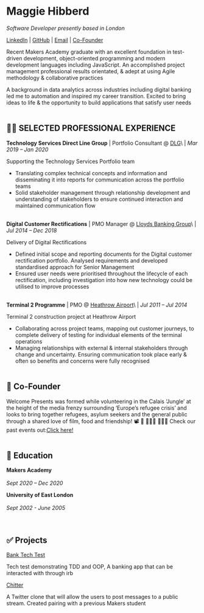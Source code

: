 # Maggie Hibberd

_Software Developer presently based in London_ <br>

[LinkedIn](https://www.linkedin.com/in/maggiehibberd/) | [GitHub](https://github.com/MaggieHibberd) | [Email](maggiehibberd@gmail.com) | [Co-Founder](https://www.welcomepresents.com/about)


Recent Makers Academy graduate with an excellent foundation in test-driven development, object-oriented programming and modern development languages including JavaScript. An accomplished project management professional results orientated, & adept at using Agile methodology & collaborative practices

A background in data analytics across industries including digital banking led me to automation and inspired my career transition. Excited to bring ideas to life & the opportunity to build applications that satisfy user needs
<br><br>

## 👩‍💻 SELECTED PROFESSIONAL EXPERIENCE

**Technology Services Direct Line Group** | Portfolio Consultant @ [DLG](https://www.directlinegroup.co.uk)\ | _Mar 2019 – 
Jan 2020_ <br> 

Supporting the Technology Services Portfolio team
-	Translating complex technical concepts and information and disseminating it into reports for communication across the portfolio teams
-	Solid stakeholder management through relationship development and  understanding of stakeholders to ensure continued interaction and maintained communication flow
<br><br>

**Digital Customer Rectifications** | PMO Manager @ [Lloyds Banking Group](https://www.lloydsbankinggroup.com)\ | _Jul 2014 – Dec 2018_ <br>

Delivery of Digital Rectifications 
- Defined initial scope and reporting documents for the Digital customer rectification portfolio. Analysed requirements and developed standardised approach for Senior Management
- Ensured user needs were prioritised throughout the lifecycle of each rectification, including investigation into how new technology could be utilised to improve processes
<br><br>

**Terminal 2 Programme** | PMO @ [Heathrow Airport](https://www.heathrow.com/company)\ | _Jul 2011 – 
Jul 2014_ <br>

Terminal 2 construction project at Heathrow Airport
- Collaborating across project teams, mapping out customer journeys, to complete  delivery of testing for individual elements of the terminal operations 
- Managing relationships with external & internal stakeholders through change and uncertainty. Ensuring communication took place early & often so benefits and concerns were fully recognised
<br><br>

## 📌 Co-Founder
Welcome Presents was formed while volunteering in the Calais ‘Jungle’ at the height of the media frenzy surrounding ‘Europe’s refugee crisis’ and looks to bring together refugees, asylum seekers and the general public through a shared love of film, food and friendship! 📽️ 🥙 🧑‍🤝‍🧑 :people_holding_hands:
Check our past events out:[Click here!](https://welcomepresents.com)
<br><br>

## 📜 Education
**Makers Academy** 
<br><br>
_Sept 2020 – Dec 2020_ <br>

**University of East London**
<br><br>
_Sept 2002 - June 2005_ <br>
<br><br>

## ✅ Projects
[Bank Tech Test](https://github.com/MaggieHibberd/bank_tech_test.git)

Tech test demonstrating TDD and OOP, A banking app that can be interacted with through irb

[Chitter](https://github.com/MaggieHibberd/chitter_challenge.git)

A Twitter clone that will allow the users to post messages to a public stream. Created pairing with a previous Makers student
